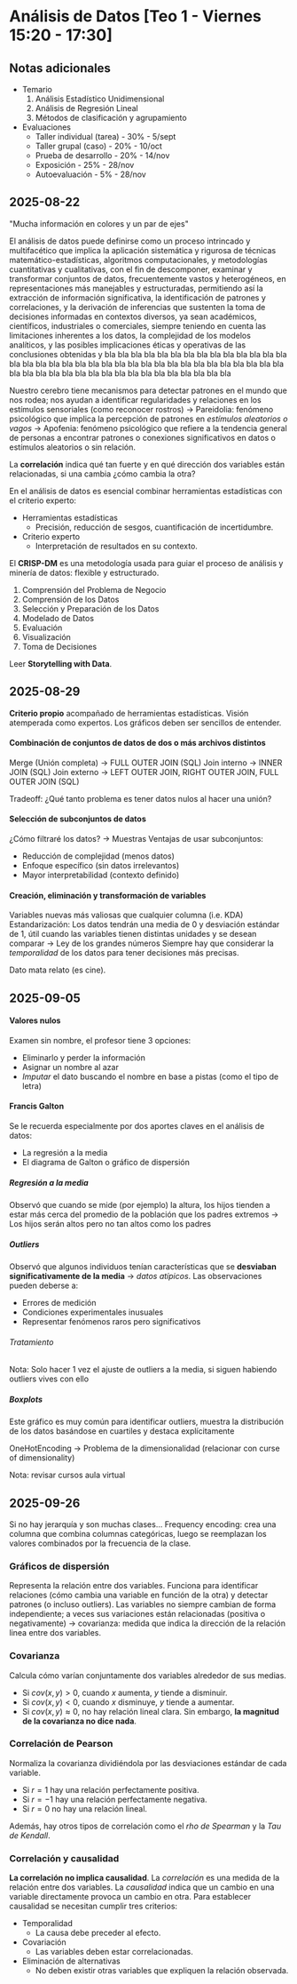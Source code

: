 # Análisis de Datos [Teo 1 - Viernes 15:20 - 17:30]
## Notas adicionales

- Temario
	1. Análisis Estadístico Unidimensional
	2. Análisis de Regresión Lineal
	3. Métodos de clasificación y agrupamiento
- Evaluaciones
	- Taller individual (tarea) - 30% - 5/sept
	- Taller grupal (caso) - 20% - 10/oct
	- Prueba de desarrollo - 20% - 14/nov
	- Exposición - 25% - 28/nov
	- Autoevaluación - 5% - 28/nov
## 2025-08-22

"Mucha información en colores y un par de ejes"

El análisis de datos puede definirse como un proceso intrincado y multifacético que implica la aplicación sistemática y rigurosa de técnicas matemático-estadísticas, algoritmos computacionales, y metodologías cuantitativas y cualitativas, con el fin de descomponer, examinar y transformar conjuntos de datos, frecuentemente vastos y heterogéneos, en representaciones más manejables y estructuradas, permitiendo así la extracción de información significativa, la identificación de patrones y correlaciones, y la derivación de inferencias que sustenten la toma de decisiones informadas en contextos diversos, ya sean académicos, científicos, industriales o comerciales, siempre teniendo en cuenta las limitaciones inherentes a los datos, la complejidad de los modelos analíticos, y las posibles implicaciones éticas y operativas de las conclusiones obtenidas y bla bla bla bla bla bla bla bla bla bla bla bla bla bla bla bla bla bla bla bla bla bla bla bla bla bla bla bla bla bla bla bla bla bla bla bla bla bla bla bla bla bla bla bla bla bla bla bla bla bla bla bla

Nuestro cerebro tiene mecanismos para detectar patrones en el mundo que nos rodea; nos ayudan a identificar regularidades y relaciones en los estímulos sensoriales (como reconocer rostros) -> Pareidolia: fenómeno psicológico que implica la percepción de patrones en *estímulos aleatorios o vagos* -> Apofenia: fenómeno psicológico que refiere a la tendencia general de personas a encontrar patrones o conexiones significativos en datos o estímulos aleatorios o sin relación.

La **correlación** indica qué tan fuerte y en qué dirección dos variables están relacionadas, si una cambia ¿cómo cambia la otra?

En el análisis de datos es esencial combinar herramientas estadísticas con el criterio experto:
- Herramientas estadísticas
	- Precisión, reducción de sesgos, cuantificación de incertidumbre.
- Criterio experto
	- Interpretación de resultados en su contexto.

El **CRISP-DM** es una metodología usada para guiar el proceso de análisis y minería de datos: flexible y estructurado.
1. Comprensión del Problema de Negocio
2. Comprensión de los Datos
3. Selección y Preparación de los Datos
4. Modelado de Datos
5. Evaluación
6. Visualización
7. Toma de Decisiones

Leer **Storytelling with Data**.

## 2025-08-29

**Criterio propio** acompañado de herramientas estadísticas. Visión atemperada como expertos.
Los gráficos deben ser sencillos de entender.

#### Combinación de conjuntos de datos de dos o más archivos distintos
Merge (Unión completa) -> FULL OUTER JOIN (SQL)
Join interno -> INNER JOIN (SQL)
Join externo -> LEFT OUTER JOIN, RIGHT OUTER JOIN, FULL OUTER JOIN (SQL)

Tradeoff: ¿Qué tanto problema es tener datos nulos al hacer una unión?

#### Selección de subconjuntos de datos
¿Cómo filtraré los datos? -> Muestras
Ventajas de usar subconjuntos:
- Reducción de complejidad (menos datos)
- Enfoque específico (sin datos irrelevantos)
- Mayor interpretabilidad (contexto definido)

#### Creación, eliminación y transformación de variables
Variables nuevas más valiosas que cualquier columna (i.e. KDA)
Estandarización: Los datos tendrán una media de 0 y desviación estándar de 1, útil cuando las variables tienen distintas unidades y se desean comparar -> Ley de los grandes números
Siempre hay que considerar la *temporalidad* de los datos para tener decisiones más precisas.

Dato mata relato (es cine).

## 2025-09-05

#### Valores nulos
Examen sin nombre, el profesor tiene 3 opciones:
- Eliminarlo y perder la información
- Asignar un nombre al azar
- *Imputar* el dato buscando el nombre en base a pistas (como el tipo de letra)

#### Francis Galton
Se le recuerda especialmente por dos aportes claves en el análisis de datos:
- La regresión a la media
- El diagrama de Galton o gráfico de dispersión
##### Regresión a la media
Observó que cuando se mide (por ejemplo) la altura, los hijos tienden a estar más cerca del promedio de la población que los padres extremos -> Los hijos serán altos pero no tan altos como los padres
##### Outliers
Observó que algunos individuos tenían características que se **desviaban significativamente de la media** -> *datos atípicos*.
Las observaciones pueden deberse a:
- Errores de medición
- Condiciones experimentales inusuales
- Representar fenómenos raros pero significativos
###### Tratamiento
Nota: Solo hacer 1 vez el ajuste de outliers a la media, si siguen habiendo outliers vives con ello
##### Boxplots
Este gráfico es muy común para identificar outliers, muestra la distribución de los datos basándose en cuartiles y destaca explícitamente

OneHotEncoding -> Problema de la dimensionalidad (relacionar con curse of dimensionality)

Nota: revisar cursos aula virtual

## 2025-09-26

Si no hay jerarquía y son muchas clases...
Frequency encoding: crea una columna que combina columnas categóricas, luego se reemplazan los valores combinados por la frecuencia de la clase.

### Gráficos de dispersión

Representa la relación entre dos variables.
Funciona para identificar relaciones (cómo cambia una variable en función de la otra) y detectar patrones (o incluso outliers).
Las variables no siempre cambian de forma independiente; a veces sus variaciones están relacionadas (positiva o negativamente) -> covarianza: medida que indica la dirección de la relación linea entre dos variables.

### Covarianza

Calcula cómo varían conjuntamente dos variables alrededor de sus medias.
- Si $cov(x,y) \gt 0$, cuando $x$ aumenta, $y$ tiende a disminuir.
- Si $cov(x,y) \lt 0$, cuando $x$ disminuye, $y$ tiende a aumentar.
- Si $cov(x,y) \approx 0$, no hay relación lineal clara.
Sin embargo, **la magnitud de la covarianza no dice nada**.

### Correlación de Pearson

Normaliza la covarianza dividiéndola por las desviaciones estándar de cada variable.
- Si $r=1$ hay una relación perfectamente positiva.
- Si $r=-1$ hay una relación perfectamente negativa.
- Si $r=0$ no hay una relación lineal.

Además, hay otros tipos de correlación como el *rho de Spearman* y la *Tau de Kendall*.

### Correlación y causalidad

**La correlación no implica causalidad**.
La *correlación* es una medida de la relación entre dos variables.
La *causalidad* indica que un cambio en una variable directamente provoca un cambio en otra. Para establecer causalidad se necesitan cumplir tres criterios:
- Temporalidad
	- La causa debe preceder al efecto.
- Covariación
	- Las variables deben estar correlacionadas.
- Eliminación de alternativas
	- No deben existir otras variables que expliquen la relación observada.